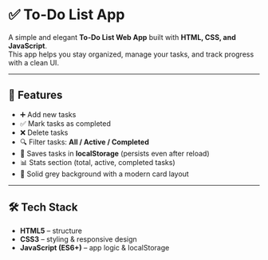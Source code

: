 # ✅ To-Do List App

A simple and elegant **To-Do List Web App** built with **HTML, CSS, and JavaScript**.  
This app helps you stay organized, manage your tasks, and track progress with a clean UI.

---

## 🚀 Features
- ➕ Add new tasks  
- ✅ Mark tasks as completed  
- ❌ Delete tasks  
- 🔍 Filter tasks: **All / Active / Completed**  
- 💾 Saves tasks in **localStorage** (persists even after reload)  
- 📊 Stats section (total, active, completed tasks)  
- 🖤 Solid grey background with a modern card layout  

---

## 🛠️ Tech Stack
- **HTML5** – structure  
- **CSS3** – styling & responsive design  
- **JavaScript (ES6+)** – app logic & localStorage  



